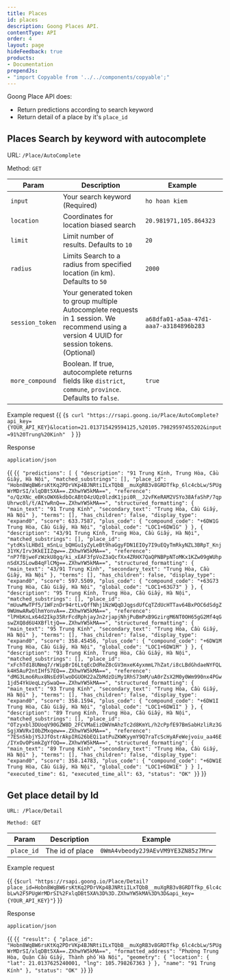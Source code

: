 ```yaml
---
title: Places
id: places
description: Goong Places API.
contentType: API
order: 4
layout: page
hideFeedback: true
products:
- Documentation
prependJs:
- "import Copyable from '../../components/copyable';"
---
```


Goong Place API does:
- Return predictions according to search keyword
- Return detail of a place by it's `place_id`

## Places Search by keyword with autocomplete

URL: `/Place/AutoComplete`

Method: `GET`

| Param           | Description                                                                                                                                   | Example                                |
|-----------------|-----------------------------------------------------------------------------------------------------------------------------------------------|----------------------------------------|
| `input`         | Your search keyword (Required)                                                                                                                | `ho hoan kiem`                         |
| `location`      | Coordinates for location biased search                                                                                                        | `20.981971,105.864323`                 |
| `limit`         | Limit number of results. Defaults to `10`                                                                                                     | `20`                                   |
| `radius`        | Limits Search to a radius from specified location (in km). Defaults to `50`                                                                   | `2000`                                 |
| `session_token` | Your generated token to group multiple Autocomplete requests in 1 session. We recommend using a version 4 UUID for session tokens. (Optional) | `a68dfa01-a5aa-47d1-aaa7-a3184896b283` |
| `more_compound` | Boolean. If true, autocomplete returns fields like `district`, `commune`, `province`. Defaults to `false`.                                    | `true`                                 |

Example request
{{
  <Copyable lang="javascript">{`
  $ curl "https://rsapi.goong.io/Place/AutoComplete?api_key={YOUR_API_KEY}&location=21.013715429594125,%20105.79829597455202&input=91%20Trung%20Kinh"  
  `}</Copyable>
}}

Response

`application/json`

{{
  <Copyable lang="javascript">{`
{
  "predictions": [
    {
      "description": "91 Trung Kính, Trung Hòa, Cầu Giấy, Hà Nội",
      "matched_substrings": [],
      "place_id": "Hobn8WqBW6rsKtKq2PDrVKp4BJNRtiILxTQbB__muXgRB3v8GRDTfkp_6lc4cbLw/5PUgWrMDrSI/xlqDBt5XA==.ZXhwYW5kMA==",
      "reference": "o/QzXNc_eBKsOWX6kdbOcABtO4zUQz0lzdK1jpi0R__J2vFKeRAM2VSYo38AfaShP/7qpUhrwc0l/t/AIYwRnQ==.ZXhwYW5kMA==",
      "structured_formatting": {
        "main_text": "91 Trung Kính",
        "secondary_text": "Trung Hòa, Cầu Giấy, Hà Nội"
      },
      "terms": [],
      "has_children": false,
      "display_type": "expand0",
      "score": 633.7587,
      "plus_code": {
        "compound_code": "+6DW1G Trung Hòa, Cầu Giấy, Hà Nội",
        "global_code": "LOC1+6DW1G"
      }
    },
    {
      "description": "43/91 Trung Kính, Trung Hòa, Cầu Giấy, Hà Nội",
      "matched_substrings": [],
      "place_id": "ytdKslLHBd1_mSnLu_bQHGu1yZyLeBt9haGgyFDN1EIOy7I9uEQyTmRkyNZL3BRpT_Knj31YK/Irv3KkEIIZqw==.ZXhwYW5kMA==",
      "reference": "nP7fBjweFzWzkU8gq/ki_xEAF3fpVoZ3aQcfXx4ZRHX7QaQPNBPpNToMKx1KZw09gWUhpnSdXJSLowB4qFlCMg==.ZXhwYW5kMA==",
      "structured_formatting": {
        "main_text": "43/91 Trung Kính",
        "secondary_text": "Trung Hòa, Cầu Giấy, Hà Nội"
      },
      "terms": [],
      "has_children": false,
      "display_type": "expand0",
      "score": 597.5509,
      "plus_code": {
        "compound_code": "+63G73 Trung Hòa, Cầu Giấy, Hà Nội",
        "global_code": "LOC1+63G73"
      }
    },
    {
      "description": "95 Trung Kính, Trung Hòa, Cầu Giấy, Hà Nội",
      "matched_substrings": [],
      "place_id": "mUuwMwTPf5/1WFznDr94rtLvQffNhj1NzWQqDJqgsdUfCqTZdUcHTTav64BxPOC6dSdgZ9WUmwARwQlhmYonvA==.ZXhwYW5kMA==",
      "reference": "lPHbKnLx64d2Ikp35RrFcdRphjayJn2rjapjNhjPuBmPxB9GzirgM6NT0OH65gG2Mf4qGswZXQ8d6U4XBfltjQ==.ZXhwYW5kMA==",
      "structured_formatting": {
        "main_text": "95 Trung Kính",
        "secondary_text": "Trung Hòa, Cầu Giấy, Hà Nội"
      },
      "terms": [],
      "has_children": false,
      "display_type": "expand0",
      "score": 358.45456,
      "plus_code": {
        "compound_code": "+6DW1M Trung Hòa, Cầu Giấy, Hà Nội",
        "global_code": "LOC1+6DW1M"
      }
    },
    {
      "description": "93 Trung Kính, Trung Hòa, Cầu Giấy, Hà Nội",
      "matched_substrings": [],
      "place_id": "xFchTd18UNmq7/rWipBrI6LtqEcDdReZ8cGV3mxeK4yxmmL7hZat/i8cLBdGhdaeNYFQLk4H5AuP2ntIHfS7EQ==.ZXhwYW5kMA==",
      "reference": "dMG3Lmo6Rux8NsEd9lwoDGUOH22aZbMdzDiMy1RhS73mM/uA0rZsX2M0y0Wm990nx4PGw1jd54YkUeqLzySwaQ==.ZXhwYW5kMA==",
      "structured_formatting": {
        "main_text": "93 Trung Kính",
        "secondary_text": "Trung Hòa, Cầu Giấy, Hà Nội"
      },
      "terms": [],
      "has_children": false,
      "display_type": "expand0",
      "score": 358.1594,
      "plus_code": {
        "compound_code": "+6DW1I Trung Hòa, Cầu Giấy, Hà Nội",
        "global_code": "LOC1+6DW1I"
      }
    },
    {
      "description": "89 Trung Kính, Trung Hòa, Cầu Giấy, Hà Nội",
      "matched_substrings": [],
      "place_id": "OTzyxbl3DUoqV90GZW8D_2FCVMaEizDWVmAhzTc2d8KmYL/h2cPpfE97BmSabHzliRz3GSgjXWVRxI0bZMxqew==.ZXhwYW5kMA==",
      "reference": "7ESn5kbjYSJJfOstrAkpIRG26bEQi1atPuZKWKyymY9Q7raTcScHyAFeWejvoiu_aa46E/IYxOvOPsmkZgYfOQ==.ZXhwYW5kMA==",
      "structured_formatting": {
        "main_text": "89 Trung Kính",
        "secondary_text": "Trung Hòa, Cầu Giấy, Hà Nội"
      },
      "terms": [],
      "has_children": false,
      "display_type": "expand0",
      "score": 358.14783,
      "plus_code": {
        "compound_code": "+6DW1E Trung Hòa, Cầu Giấy, Hà Nội",
        "global_code": "LOC1+6DW1E"
      }
    }
  ],
  "executed_time": 61,
  "executed_time_all": 63,
  "status": "OK"
}
`}</Copyable>
}}

## Get place detail by Id

`URL: /Place/Detail`

`Method: GET`

| Param      | Description     | Example                            |
|------------|-----------------|------------------------------------|
| `place_id` | The id of place | `0WmA4vbeody2J9AEvVM9YE3ZN85z7Mrw` |

Example request

{{
  <Copyable lang="javascript">{`
  $curl "https://rsapi.goong.io/Place/Detail?place_id=Hobn8WqBW6rsKtKq2PDrVKp4BJNRtiILxTQbB__muXgRB3v8GRDTfkp_6lc4cbLw%2F5PUgWrMDrSI%2FxlqDBt5XA%3D%3D.ZXhwYW5kMA%3D%3D&api_key={YOUR_API_KEY}"
  `}</Copyable>
}}

Response

`application/json`

{{
  <Copyable lang="javascript">{`
{
  "result": {
    "place_id": "Hobn8WqBW6rsKtKq2PDrVKp4BJNRtiILxTQbB__muXgRB3v8GRDTfkp_6lc4cbLw/5PUgWrMDrSI/xlqDBt5XA==.ZXhwYW5kMA==",
    "formatted_address": "Phường Trung Hòa, Quận Cầu Giấy, Thành phố Hà Nội",
    "geometry": {
      "location": {
        "lat": 21.0137625240001,
        "lng": 105.798267363
      }
    },
    "name": "91 Trung Kính"
  },
  "status": "OK"
}
  `}</Copyable>
}}
